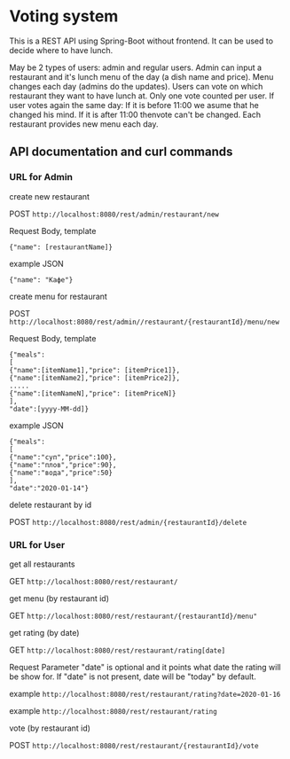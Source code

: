Voting system
===========
This is a REST API using Spring-Boot without frontend.
It can be used to decide where to have lunch.

May be 2 types of users: admin and regular users. 
Admin can input a restaurant and it's lunch menu of the day (a dish name and price). 
Menu changes each day (admins do the updates). 
Users can vote on which restaurant they want to have lunch at. Only one vote counted per user. 
If user votes again the same day: If it is before 11:00 we asume that he changed his mind. If it is after 11:00 thenvote can't be changed. 
Each restaurant provides new menu each day.

## **API documentation and curl commands**

### URL for Admin

create new restaurant
 
 POST `http://localhost:8080/rest/admin/restaurant/new`

Request Body, template

`{"name": [restaurantName]}` 

example JSON

 `{"name": "Кафе"}` 
 
create menu for restaurant

POST `http://localhost:8080/rest/admin//restaurant/{restaurantId}/menu/new`

Request Body, template

``` 
{"meals":
[
{"name":[itemName1],"price": [itemPrice1]}, 
{"name":[itemName2],"price": [itemPrice2]}, 
.....
{"name":[itemNameN],"price": [itemPriceN]}
],
"date":[yyyy-MM-dd]}
``` 

example JSON

``` 
{"meals":
[
{"name":"суп","price":100},
{"name":"плов","price":90},
{"name":"вода","price":50}
],
"date":"2020-01-14"}
``` 

delete restaurant by id

POST `http://localhost:8080/rest/admin/{restaurantId}/delete`

### URL for User

get all restaurants 

GET `http://localhost:8080/rest/restaurant/`

get menu (by restaurant id)

GET `http://localhost:8080/rest/restaurant/{restaurantId}/menu"`

get rating (by date)

GET `http://localhost:8080/rest/restaurant/rating[date]`

Request Parameter "date" is optional and it points what date the rating will be show for.
If "date" is not present, date will be "today" by default.

example `http://localhost:8080/rest/restaurant/rating?date=2020-01-16`

example `http://localhost:8080/rest/restaurant/rating`


vote (by restaurant id)

POST `http://localhost:8080/rest/restaurant/{restaurantId}/vote`